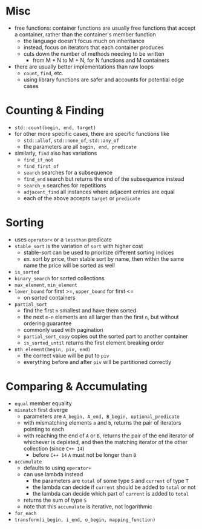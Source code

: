 # Misc
- free functions: container functions are usually free functions that accept a container, rather than the container's member function
  - the language doesn't focus much on inheritance
  - instead, focus on iterators that each container produces
  - cuts down the number of methods needing to be written
    - from M * N to M + N, for N functions and M containers
- there are usually better implementations than raw loops
  - `count`, `find`, etc.
  - using library functions are safer and accounts for potential edge cases

# Counting & Finding
- `std::count(begin, end, target)`
- for other more specific cases, there are specific functions like
  - `std::allof`, `std::none_of`, `std::any_of`
  - the parameters are all `begin, end, predicate`
- similarly, `find` also has variations
  - `find_if_not`
  - `find_first_of`
  - `search` searches for a subsequence
  - `find_end` search but returns the end of the subsequence instead
  - `search_n` searches for repetitions
  - `adjacent_find` all instances where adjacent entries are equal
  - each of the above accepts `target` or `predicate`

# Sorting
- uses `operator<` or a `lessthan` predicate
- `stable_sort` is the variation of `sort` with higher cost
  - stable-sort can be used to prioritize different sorting indices
  - *ex.* sort by price, then stable sort by name, then within the same name the price will be sorted as well
- `is_sorted`
- `binary_search` for sorted collections
- `max_element`, `min_element`
- `lower_bound` for first >=, `upper_bound` for first <=
  - on sorted containers
- `partial_sort`
  - find the first `n` smallest and have them sorted
  - the next `m-n` elements are all larger than the first `n`, but without ordering guarantee
  - commonly used with pagination
  - `partial_sort_copy` copies out the sorted part to another container
  - `is_sorted_until` returns the first element breaking order
- `nth_element(begin, piv, end)`
  - the correct value will be put to `piv`
  - everything before and after `piv` will be partitioned correctly

# Comparing & Accumulating
- `equal` member equality
- `mismatch` first diverge
  - parameters are `A_begin, A_end, B_begin, optional_predicate`
  - with mismatching elements `a` and `b`, returns the pair of iterators pointing to each
  - with reaching the end of `A` or `B`, returns the pair of the end iterator of whichever is depleted, and then the matching iterator of the other collection (since `C++ 14`)
    - before `C++ 14` `A` must not be longer than `B`
- `accumulate`
  - defaults to using `operator+`
  - can use lambda instead
    - the parameters are `total` of some type `S` and `current` of type `T`
    - the lambda can decide if `current` should be added to `total` or not
    - the lambda can decide which part of `current` is added to `total`
  - returns the sum of type `S`
  - note that this `accumulate` is iterative, not logarithmic
- `for_each`
- `transform(i_begin, i_end, o_begin, mapping_function)`